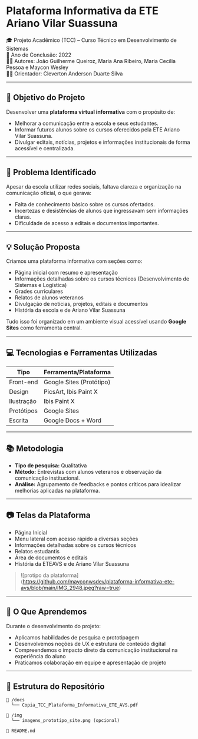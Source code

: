 # Plataforma Informativa da ETE Ariano Vilar Suassuna

🎓 Projeto Acadêmico (TCC) – Curso Técnico em Desenvolvimento de Sistemas  
📅 Ano de Conclusão: 2022  
👨‍💻 Autores: João Guilherme Queiroz, Maria Ana Ribeiro, Maria Cecília Pessoa e Maycon Wesley  
👨‍🏫 Orientador: Cleverton Anderson Duarte Silva

---

## 🎯 Objetivo do Projeto

Desenvolver uma **plataforma virtual informativa** com o propósito de:

- Melhorar a comunicação entre a escola e seus estudantes.
- Informar futuros alunos sobre os cursos oferecidos pela ETE Ariano Vilar Suassuna.
- Divulgar editais, notícias, projetos e informações institucionais de forma acessível e centralizada.

---

## 📌 Problema Identificado

Apesar da escola utilizar redes sociais, faltava clareza e organização na comunicação oficial, o que gerava:

- Falta de conhecimento básico sobre os cursos ofertados.
- Incertezas e desistências de alunos que ingressavam sem informações claras.
- Dificuldade de acesso a editais e documentos importantes.

---

## 💡 Solução Proposta

Criamos uma plataforma informativa com seções como:

- Página inicial com resumo e apresentação
- Informações detalhadas sobre os cursos técnicos (Desenvolvimento de Sistemas e Logística)
- Grades curriculares
- Relatos de alunos veteranos
- Divulgação de notícias, projetos, editais e documentos
- História da escola e de Ariano Vilar Suassuna

Tudo isso foi organizado em um ambiente visual acessível usando **Google Sites** como ferramenta central.

---

## 💻 Tecnologias e Ferramentas Utilizadas

| Tipo           | Ferramenta/Plataforma       |
|----------------|-----------------------------|
| Front-end      | Google Sites (Protótipo)     |
| Design         | PicsArt, Ibis Paint X        |
| Ilustração     | Ibis Paint X                 |
| Protótipos     | Google Sites                 |
| Escrita        | Google Docs + Word           |

---

## 📚 Metodologia

- **Tipo de pesquisa:** Qualitativa
- **Método:** Entrevistas com alunos veteranos e observação da comunicação institucional.
- **Análise:** Agrupamento de feedbacks e pontos críticos para idealizar melhorias aplicadas na plataforma.

---

## 📷 Telas da Plataforma

- Página Inicial
- Menu lateral com acesso rápido a diversas seções
- Informações detalhadas sobre os cursos técnicos
- Relatos estudantis
- Área de documentos e editais
- História da ETEAVS e de Ariano Vilar Suassuna

> ![protipo da plataforma] (https://github.com/mayconwsdev/plataforma-informativa-ete-avs/blob/main/IMG_2948.jpeg?raw=true)

---

## 📘 O Que Aprendemos

Durante o desenvolvimento do projeto:

- Aplicamos habilidades de pesquisa e prototipagem
- Desenvolvemos noções de UX e estrutura de conteúdo digital
- Compreendemos o impacto direto da comunicação institucional na experiência do aluno
- Praticamos colaboração em equipe e apresentação de projeto

---

## 📁 Estrutura do Repositório

```plaintext
📁 /docs
  └── Copia_TCC_Plataforma_Informativa_ETE_AVS.pdf

📁 /img
  └── imagens_prototipo_site.png (opcional)

📄 README.md
